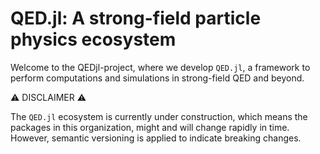 
# QED.jl: A strong-field particle physics ecosystem

Welcome to the QEDjl-project, where we develop `QED.jl`, a framework to perform
computations and simulations in strong-field QED and beyond. 


⚠️ DISCLAIMER ⚠️

The `QED.jl` ecosystem is currently under construction, which means the packages
in this organization, might and will change rapidly in time. However, semantic
versioning is applied to indicate breaking changes. 

